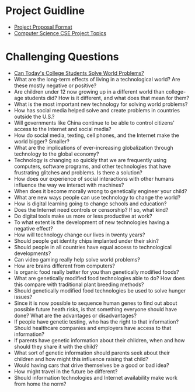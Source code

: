 # Project Guidline

- [Project Proposal Format](https://drive.google.com/file/d/11KNobMxoK8ZKB7KVQtDs2XODqlxrJpbb/view?usp=sharing)
- [Computer Science CSE Project Topics](https://www.projecttopics.info/Computer/Computer_Projects.php)

# Challenging Questions
- [Can Today's College Students Solve World Problems?](https://owlcation.com/academia/Can-College-Students-Today-Help-Solve-World-Problems)
- What are the long-term effects of living in a technological world? Are these mostly negative or positive?
- Are children under 12 now growing up in a different world than college-age students did? How is it different, and what does that mean for them?
- What is the most important new technology for solving world problems?
- How has social media helped solve and create problems in countries outside the U.S.?
- Will governments like China continue to be able to control citizens' access to the Internet and social media?
- How do social media, texting, cell phones, and the Internet make the world bigger? Smaller?
- What are the implications of ever-increasing globalization through technology to the global economy?
- Technology is changing so quickly that we are frequently using computers, software programs, and other technologies that have frustrating glitches and problems. Is there a solution?
- How does our experience of social interactions with other humans influence the way we interact with machines?
- When does it become morally wrong to genetically engineer your child?
- What are new ways people can use technology to change the world?
- How is digital learning going to change schools and education?
- Does the Internet need controls or censorship? If so, what kind?
- Do digital tools make us more or less productive at work?
- To what extent is the development of new technologies having a negative effect?
- How will technology change our lives in twenty years?
- Should people get identity chips implanted under their skin?
- Should people in all countries have equal access to technological developments?
- Can video gaming really help solve world problems?
- How are brains different from computers?
- Is organic food really better for you than genetically modified foods?
- What are genetically modified food technologies able to do? How does this compare with traditional plant breeding methods?
- Should genetically modified food technologies be used to solve hunger issues?
- Since it is now possible to sequence human genes to find out about possible future heath risks, is that something everyone should have done? What are the advantages or disadvantages?
- If people have genetic testing, who has the right to that information? Should healthcare companies and employers have access to that information?
- If parents have genetic information about their children, when and how should they share it with the child?
- What sort of genetic information should parents seek about their children and how might this influence raising that child?
- Would having cars that drive themselves be a good or bad idea?
- How might travel in the future be different?
- Should information technologies and Internet availability make work from home the norm?
